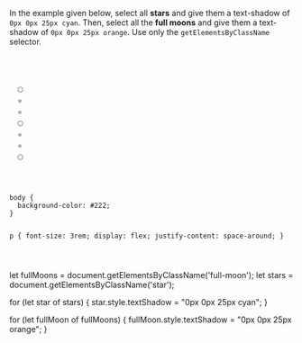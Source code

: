In the example given below,
select all **stars**
and
give them
a text-shadow of `0px 0px 25px cyan`.
Then, select all the **full moons**
and
give them a text-shadow of
`0px 0px 25px orange`.
Use only the `getElementsByClassName` selector.

<codeblock language="javascript" type="exercise" testMode="fixedInput">
<code>
<panel language="html">
<p>
  <span class="full-moon">🌕</span>
  <span class="star">⭐</span>
  <span class="star">⭐</span>
  <span class="full-moon">🌕</span>
  <span class="star">⭐</span>
  <span class="star">⭐</span>
  <span class="full-moon">🌕</span>
</p>
</panel>
<panel language="css">
body {
  background-color: #222;
}

p {
  font-size: 3rem;
  display: flex;
  justify-content: space-around;
}
</panel>
<panel language="javascript">

</panel>
</code>

<solution>
let fullMoons = document.getElementsByClassName('full-moon');
let stars = document.getElementsByClassName('star');

for (let star of stars) {
  star.style.textShadow = "0px 0px 25px cyan";
}

for (let fullMoon of fullMoons) {
  fullMoon.style.textShadow = "0px 0px 25px orange";
}
</solution>
</codeblock>